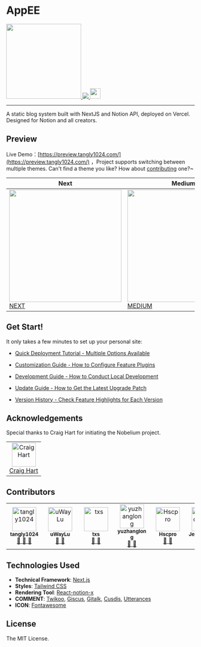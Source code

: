 # AppEE

<p>
  <a aria-label="Download App" href="https://dl.dropboxusercontent.com/s/qsz1d8w1jsvw2ia/app-ee.apk?dl=0" title="Download App">
    <img src="https://www.svgrepo.com/show/303118/google-play-download-android-app-logo.svg" height="200"/>
  </a>
  <a aria-label="Build status" href="#" title="Build status">
    <img src="https://img.shields.io/github/deployments/tangly1024/NotionNext/Production?logo=Vercel&style=for-the-badge"/>
  </a>
  <a aria-label="Powered by Vercel" href="https://vercel.com?utm_source=Craigary&utm_campaign=oss" title="Powered by Vercel">
    <img src="https://www.datocms-assets.com/31049/1618983297-powered-by-vercel.svg" height="28"/>
  </a>
</p>


<hr/>

A static blog system built with NextJS and Notion API, deployed on Vercel. Designed for Notion and all creators.


## Preview

Live Demo：[https://preview.tangly1024.com/](https://preview.tangly1024.com/) ，Project supports switching between multiple themes. Can't find a theme you like? How about [contributing](/CONTRIBUTING.md) one?~

| Next | Medium | Hexo | Fukasawa |
|--|--|--|--|
| <img src='./docs/theme-next.png' width='300'/> [NEXT](https://preview.tangly1024.com/?theme=next)  | <img src='./docs/theme-medium.png' width='300'/> [MEDIUM](https://preview.tangly1024.com/?theme=medium) | <img src='./docs/theme-hexo.png' width='300'/> [HEXO](https://preview.tangly1024.com/?theme=hexo) | <img src='./docs/theme-fukasawa.png' width='300'/> [FUKASAWA](https://preview.tangly1024.com/?theme=fukasawa) |

## Get Start!

It only takes a few minutes to set up your personal site:

- [Quick Deployment Tutorial - Multiple Options Available](https://tangly1024.com/article/notion-next) 

- [Customization Guide - How to Configure Feature Plugins](https://tangly1024.com/article/notion-next-guide) 

- [Development Guide - How to Conduct Local Development](https://tangly1024.com/article/how-to-develop-with-notion-next)
 
- [Update Guide - How to Get the Latest Upgrade Patch](https://tangly1024.com/article/how-to-update-notionnext)

- [Version History - Check Feature Highlights for Each Version](https://tangly1024.com/article/notion-next-changelogs)

## Acknowledgements

Special thanks to Craig Hart for initiating the Nobelium project.

<table><tr align="left">
  <td align="center"><a href="https://github.com/craigary" title="Craig Hart"><img src="https://avatars.githubusercontent.com/u/10571717" width="64px;"alt="Craig Hart"/></a><br/><a href="https://github.com/craigary" title="Craig Hart">Craig Hart</a></td>
</tr></table>

## Contributors

<table>
  <tr align="left">
  <td align="center">
  <a href="https://github.com/tangly1024" style="display:inline-block;width:80px"><img src="https://avatars.githubusercontent.com/u/15920488" width="64px;"alt="tangly1024"/><br/><sub><b>tangly1024</b></sub></a><br/><a href="https://github.com/tangly1024/NotionNext/commits?author=tangly1024" title="Owner" >🎫 🔧 🐛</a>
  </td> 
    
  <td align="center">
    <a href="https://github.com/uWayLu"  style="display:inline-block;width:80px"><img src="https://avatars.githubusercontent.com/u/21689326" width="64px;" alt="uWayLu"/><br/><sub><b>uWayLu</b></sub></a><br/><a href="https://github.com/tangly1024/NotionNext/commits?author=uWayLu" title="uWayLu" >🔧 🐛</a>
  </td>
    
  <td align="center">
    <a href="https://github.com/txs" style="display:inline-block;width:80px"><img src="https://avatars.githubusercontent.com/u/554329" width="64px;" alt="txs"/><br/><sub><b>txs</b></sub></a><br/><a href="https://github.com/tangly1024/NotionNext/commits?author=txs" title="txs" >🔧 🐛</a>
  </td>

  <td align="center">
    <a href="https://github.com/yuzhanglong" style="display:inline-block;width:80px"><img src="https://avatars.githubusercontent.com/u/56540811" width="64px;" alt="yuzhanglong"/><br/><sub><b>yuzhanglong</b></sub></a><br/><a href="https://github.com/tangly1024/NotionNext/commits?author=yuzhanglong" title="yuzhanglong" >🔧 🐛</a>
  </td> 
    
  <td align="center">
    <a href="https://github.com/Hscpro" style="display:inline-block;width:80px"><img src="https://avatars.githubusercontent.com/u/13926044" width="64px;" alt="Hscpro"/><br/><sub><b>Hscpro</b></sub></a><br/><a href="https://github.com/tangly1024/NotionNext/commits?author=Hscpro" title="Hscpro" >🔧 🐛</a>
  </td> 
    
  <td align="center">
    <a href="https://github.com/JensonMiao" style="display:inline-block;width:80px"><img src="https://avatars.githubusercontent.com/u/46488783" width="64px;" alt="JensonMiao"/><br/><sub><b>JensonMiao</b></sub></a><br/><a href="https://github.com/tangly1024/NotionNext/commits?author=JensonMiao" title="JensonMiao" >🔧 🐛</a>
  </td> 
  
  <td align="center">
    <a href="https://github.com/haixin1225" style="display:inline-block;width:80px"><img src="https://avatars.githubusercontent.com/u/28828438" width="64px;"  alt="haixin1225"/><br/><sub><b>haixin1225</b></sub></a><br/><a href="https://github.com/tangly1024/NotionNext/commits?author=haixin1225" title="haixin1225" >🔧 🐛</a>
  </td>

  <td align="center">
    <a href="https://github.com/mouyase" style="display:inline-block;width:80px"><img src="https://avatars.githubusercontent.com/u/7844572" width="64px;"  alt="mouyase"/><br/><sub><b>mouyase</b></sub></a><br/><a href="https://github.com/tangly1024/NotionNext/commits?author=mouyase" title="mouyase" >🔧 🐛</a>
  </td>
  
  <td align="center">
    <a href="https://github.com/qfdk" style="display:inline-block;width:80px"><img src="https://avatars.githubusercontent.com/u/2404478" width="64px;"  alt="qfdk"/><br/><sub><b>qfdk</b></sub></a><br/><a href="https://github.com/tangly1024/NotionNext/commits?author=qfdk" title="qfdk" >🔧 🐛</a>
  </td>
  
  <td align="center">
    <a href="https://github.com/ifyz" style="display:inline-block;width:80px"><img src="https://avatars.githubusercontent.com/u/118271360" width="64px;"  alt="ifyz"/><br/><sub><b>ifyz</b></sub></a><br><a href="https://github.com/tangly1024/NotionNext/commits?author=ifyz" title="ifyz" >🔧 🐛</a>
  </td>

  <td align="center">
    <a href="https://github.com/liqun98" style="display:inline-block;width:80px"><img src="https://avatars.githubusercontent.com/u/71168966" width="64px;"  alt="Liqun Zhao"/><br/><sub><b>Liqun Zhao</b></sub></a><br/><a href="https://github.com/tangly1024/NotionNext/commits?author=liqun98" title="liqun98" >🔧 🐛</a>
  </td>

  <td align="center">
    <a href="https://github.com/Ylarod" style="display:inline-block;width:80px"><img src="https://avatars.githubusercontent.com/u/30978685" width="64px;"  alt="Ylarod"/><br/><sub><b>Ylarod</b></sub></a><br/><a href="https://github.com/tangly1024/NotionNext/commits?author=Ylarod" title="Ylarod" >🔧 🐛</a>
  </td>

  <td align="center">
    <a href="https://github.com/lifeafter619" style="display:inline-block;width:80px"><img src="https://avatars.githubusercontent.com/u/65111206" width="64px;"  alt="Etherrreal."/><br/><sub><b>Etherrreal.</b></sub></a><br/><a href="https://github.com/tangly1024/NotionNext/commits?author=lifeafter619" title="Etherrreal." >🔧 🐛</a>
  </td>
  
  <td align="center">
  <a href="https://github.com/ykxkykx" style="display:inline-block;width:80px"><img src="https://avatars.githubusercontent.com/u/17985993" width="64px;"  alt="Joshua Astray"/><br/><sub><b>Joshua Astray</b></sub></a><br/><a href="https://github.com/tangly1024/NotionNext/commits?author=ykxkykx" title="ykxkykx" >🔧 🐛</a>
  </td>

  <td align="center">
    <a href="https://github.com/Vixcity" style="display:inline-block;width:80px"><img src="https://avatars.githubusercontent.com/u/57704177" width="64px;"  alt="Vixcity"/><br/><sub><b>Vixcity</b></sub></a><br/><a href="https://github.com/tangly1024/NotionNext/commits?author=Vixcity" title="Vixcity" >🔧 🐛</a>
  </td>

  <td align="center">
    <a href="https://github.com/ipatpat" style="display:inline-block;width:80px"><img src="https://avatars.githubusercontent.com/u/39089551" width="64px;"  alt="ipatpat"/><br/><sub><b>ipatpat</b></sub></a><br/><a href="https://github.com/tangly1024/NotionNext/commits?author=ipatpat" title="ipatpat" >🔧 🐛</a>
  </td>

  <td align="center">
    <a href="https://github.com/xloong" style="display:inline-block;width:80px"><img src="https://avatars.githubusercontent.com/u/8479955" width="64px;"  alt="xloong"/><br/><sub><b>xloong</b></sub></a><br/><a href="https://github.com/tangly1024/NotionNext/commits?author=xloong" title="xloong" >🔧 🐛</a>
  </td>

  <td align="center">
    <a href="https://github.com/expoli" style="display:inline-block;width:80px"><img src="https://avatars.githubusercontent.com/u/31023767" width="64px;"  alt="expoli"/><br/><sub><b>expoli</b></sub></a><br/><a href="https://github.com/tangly1024/NotionNext/commits?author=expoli" title="expoli" >🔧 🐛</a>
  </td>

  <td align="center">
    <a href="https://github.com/SuperHuangXu" style="display:inline-block;width:80px"><img src="https://avatars.githubusercontent.com/u/14816052" width="64px;"  alt="SuperHuangXu"/><br/><sub><b>bUBBLE</b></sub></a><br/><a href="https://github.com/tangly1024/NotionNext/commits?author=SuperHuangXu" title="SuperHuangXu" >🔧 🐛</a>
  </td>

  <td align="center">
    <a href="https://github.com/Pylogmon" style="display:inline-block;width:80px"><img src="https://avatars.githubusercontent.com/u/59004461" width="64px;"  alt="Pylogmon"/><br/><sub><b>派了个萌 </b></sub></a><br/><a href="https://github.com/tangly1024/NotionNext/commits?author=Pylogmon" title="Pylogmon" >🔧 🐛</a>
  </td>
  
  <td align="center">
    <a href="https://github.com/SkysCrystal" style="display:inline-block;width:80px"><img src="https://avatars.githubusercontent.com/u/49473463" width="64px;"  alt="SkysCrystal"/><br/><sub><b>Simon Shi</b></sub></a><br/><a href="https://github.com/tangly1024/NotionNext/commits?author=SkysCrystal" title="SkysCrystal" >🔧 🐛</a>
  </td>
  
  <td align="center">
    <a href="https://github.com/siygle" style="display:inline-block;width:80px"><img src="https://avatars.githubusercontent.com/u/173408" width="64px;"  alt="S.Y. Lee"/><br/><sub><b>S.Y. Lee</b></sub></a><br/><a href="https://github.com/tangly1024/NotionNext/commits?author=siygle" title="siygle" >🔧 🐛</a>
  </td>

  <td align="center">
    <a href="https://github.com/fighting-bug" style="display:inline-block;width:80px"><img src="https://avatars.githubusercontent.com/u/56441589" width="64px;"  alt="fighting-buf"/><br/><sub><b>fighting-buf</b></sub></a><br/><a href="https://github.com/tangly1024/NotionNext/commits?author=fighting-bug" title="fighting-buf" >🔧 🐛</a>
  </td>

  <td align="center">
    <a href="https://github.com/cliouo" style="display:inline-block;width:80px"><img src="https://avatars.githubusercontent.com/u/71540889" width="64px;"  alt="cliouo"/><br/><sub><b>cliouo</b></sub></a><br/><a href="https://github.com/tangly1024/NotionNext/commits?author=cliouo" title="cliouo" >🔧 🐛</a>
  </td>
  
  <td align="center">
    <a href="https://github.com/sudeakq" style="display:inline-block;width:80px"><img src="https://avatars.githubusercontent.com/u/102792219" width="64px;"  alt="Sude Akgün"/><br/><sub><b>Sude Akgün</b></sub></a><br/><a href="https://github.com/tangly1024/NotionNext/commits?author=sudeakq" title="sudeakq" >🔧 🐛</a>
  </td>

  <td align="center">
    <a href="https://github.com/fgprodigal" style="display:inline-block;width:80px"><img src="https://avatars.githubusercontent.com/u/769910" width="64px;"  alt="Ray"/><br/><sub><b>Ray</b></sub></a><br/><a href="https://github.com/tangly1024/NotionNext/commits?author=fgprodigal" title="Ray" >🔧 🐛</a>
  </td>

  <td align="center">
    <a href="https://github.com/hongzzz" style="display:inline-block;width:80px"><img src="https://avatars.githubusercontent.com/u/25585061" width="64px;"  alt="Hongzzz"/><br/><sub><b>Hongzzz</b></sub></a><br/><a href="https://github.com/tangly1024/NotionNext/commits?author=hongzzz" title="hongzzz" >🔧 🐛</a>
  </td>

  <td align="center">
    <a href="https://github.com/RedhairHambagu" style="display:inline-block;width:80px"><img src="https://avatars.githubusercontent.com/u/129669334" width="64px;"  alt="RedhairHambagu"/><br/><sub><b>RedhairHambagu</b></sub></a><br/><a href="https://github.com/tangly1024/NotionNext/commits?author=RedhairHambagu" title="RedhairHambagu" >🔧 🐛</a>
  </td>

</tr>
</table>


## Technologies Used

- **Technical Framework**: [Next.js](https://nextjs.org)
- **Styles**: [Tailwind CSS](https://www.tailwindcss.cn/)
- **Rendering Tool**: [React-notion-x](https://github.com/NotionX/react-notion-x)
- **COMMENT**: [Twikoo](https://github.com/imaegoo/twikoo), [Giscus](https://giscus.app/zh-CN), [Gitalk](https://gitalk.github.io), [Cusdis](https://cusdis.com), [Utterances](https://utteranc.es)
- **ICON**: [Fontawesome](https://fontawesome.com/v6/icons/)


## License

The MIT License.

